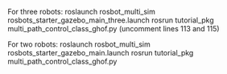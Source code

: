 For three robots:
roslaunch rosbot_multi_sim rosbots_starter_gazebo_main_three.launch
rosrun tutorial_pkg multi_path_control_class_ghof.py (uncomment lines 113 and 115)

For two robots:
roslaunch rosbot_multi_sim rosbots_starter_gazebo_main.launch
rosrun tutorial_pkg multi_path_control_class_ghof.py
